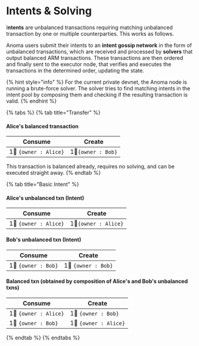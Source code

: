 # Intents & Solving

I**ntents** are unbalanced transactions requiring matching unbalanced transaction by one or multiple counterparties. This works as follows.

Anoma users submit their intents to an **intent gossip network** in the form of unbalanced transactions, which are received and processed by **solvers** that output balanced ARM transactions. These transactions are then ordered and finally sent to the executor node, that verifies and executes the transactions in the determined order, updating the state.

{% hint style="info" %}
For the current private devnet, the Anoma node is running a brute-force solver. The solver tries to find matching intents in the intent pool by composing them and checking if the resulting transaction is valid.
{% endhint %}

{% tabs %}
{% tab title="Transfer" %}
#### **Alice's balanced transaction**

| Consume               | Create             |
| --------------------- | ------------------ |
| 1🍏 `{owner : Alice}` | 1🍏`{owner : Bob}` |

This transaction is balanced already, requires no solving, and can be executed straight away.
{% endtab %}

{% tab title="Basic Intent" %}
#### **Alice's unbalanced txn (Intent)**

| Consume               | Create               |
| --------------------- | -------------------- |
| 1🍏 `{owner : Alice}` | 1🥖`{owner : Alice}` |

#### **Bob's unbalanced txn (Intent)**

| Consume             | Create              |
| ------------------- | ------------------- |
| 1🥖 `{owner : Bob}` | 1🍏 `{owner : Bob}` |

#### Balanced txn (obtained by composition of Alice's and Bob's unbalanced txns)

| Consume               | Create                |
| --------------------- | --------------------- |
| 1🍏 `{owner : Alice}` | 1🍏 `{owner : Bob}`   |
| 1🥖 `{owner : Bob}`   | 1🥖 `{owner : Alice}` |
{% endtab %}
{% endtabs %}
